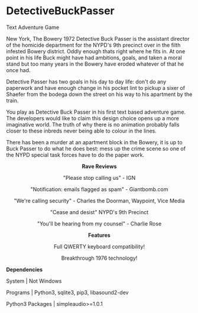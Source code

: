 # DetectiveBuckPasser
Text Adventure Game

New York, The Bowery 1972
Detective Buck Passer is the assistant director of the homicide department for the NYPD's 9th precinct over in the filth infested Bowery district. Oddly enough thats right where he fits in. At one point in his life Buck might have had ambitions, goals, and taken a moral stand but too many years in the Bowery have eroded whatever of that he once had.

Detective Passer has two goals in his day to day life: don't do any paperwork and have enough change in his pocket lint to pickup a sixer of Shaefer from the bodega down the street on his way to his apartment by the train.

You play as Detective Buck Passer in his first text based adventure game. The developers would like to claim this design choice opens up a more imaginative world. The truth of why there is no animation probably falls closer to these inbreds never being able to colour in the lines.

There has been a murder at an apartment block in the Bowery, it is up to Buck Passer to do what he does best: mess up the crime scene so one of the NYPD special task forces have to do the paper work.

<center>

<b>Rave Reviews</b>

"Please stop calling us" - IGN

"Notification: emails flagged as spam" - Giantbomb.com

"We're calling security" - Charles the Doorman, Waypoint, Vice Media

"Cease and desist" NYPD's 9th Precinct

"You'll be hearing from my counsel" - Charlie Rose

</center>

<center>

<b>Features</b>

Full QWERTY keyboard compatibility!

Breakthrough 1976 technology!

</center>


<b>Dependencies</b>

System			 | Not Windows

Programs 		 | Python3, sqlite3, pip3, libasound2-dev

Python3 Packages | simpleaudio>=1.0.1
